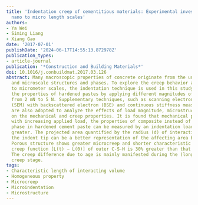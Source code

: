 ```yaml
---
title: 'Indentation creep of cementitious materials: Experimental investigation from
  nano to micro length scales'
authors:
- Ya Wei
- Siming Liang
- Xiang Gao
date: '2017-07-01'
publishDate: '2024-06-17T14:55:13.872978Z'
publication_types:
- article-journal
publication: '*Construction and Building Materials*'
doi: 10.1016/j.conbuildmat.2017.03.126
abstract: Many macroscopic properties of concrete originate from the underlying nano
  and microscale structures and phases. To explore the creep behavior across the nano
  to micrometer scales, the indentation technique is used in this study to determine
  the properties of hardened pastes by applying different magnitudes of load ranging
  from 2 mN to 5 N. Supplementary techniques, such as scanning electron microscopy
  (SEM) with backscattered electron (BSE) and continuous stiffness measurement (CSM)
  are also adopted to analyze the effects of load magnitude, microstructure, and age
  on the mechanical and creep properties. It is found that mechanical properties decreases
  with increasing applied load, the properties of composite instead of the individual
  phase in hardened cement paste can be measured by an indentation load of 1.5 N or
  greater. The projected area quantified by the radius (d) of interacting volume underneath
  the indent tip can be a better representation of the affecting area by indentation.
  Porous structure shows greater microcreep and shorter characteristic time, the contact
  creep function [L(t) − L(0)] of outer C-S-H is 30% greater than that of inner C-S-H.
  The creep difference due to age is mainly manifested during the (long-term) deviatoric
  creep stage.
tags:
- Characteristic length of interacting volume
- Homogeneous property
- Microcreep
- Microindentation
- Microstructure
---
```

